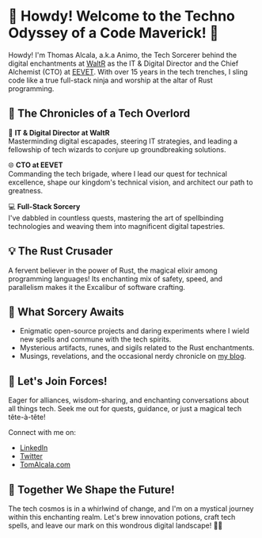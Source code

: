# 👋 Howdy! Welcome to the Techno Odyssey of a Code Maverick! 🚀

Howdy! I'm Thomas Alcala, a.k.a Animo, the Tech Sorcerer behind the digital
enchantments at [WaltR](https://waltr.fr) as the IT & Digital Director and the
Chief Alchemist (CTO) at [EEVET](https://eevet.com). With over 15 years in the
tech trenches, I sling code like a true full-stack ninja and worship at the
altar of Rust programming.

## 💼 The Chronicles of a Tech Overlord

🚀 **IT & Digital Director at WaltR**  
Masterminding digital escapades, steering IT strategies, and leading a fellowship of tech wizards to conjure up groundbreaking solutions.

🌐 **CTO at EEVET**  
Commanding the tech brigade, where I lead our quest for technical excellence, shape our kingdom's technical vision, and architect our path to greatness.

💻 **Full-Stack Sorcery**  
I've dabbled in countless quests, mastering the art of spellbinding technologies and weaving them into magnificent digital tapestries.

## 💡 The Rust Crusader

A fervent believer in the power of Rust, the magical elixir among programming languages! Its enchanting mix of safety, speed, and parallelism makes it the Excalibur of software crafting.

## 🌟 What Sorcery Awaits

- Enigmatic open-source projects and daring experiments where I wield new spells and commune with the tech spirits.
- Mysterious artifacts, runes, and sigils related to the Rust enchantments.
- Musings, revelations, and the occasional nerdy chronicle on [my
  blog](https://tomalcala.com).

## 🤝 Let's Join Forces!

Eager for alliances, wisdom-sharing, and enchanting conversations about all things tech. Seek me out for quests, guidance, or just a magical tech tête-à-tête!

Connect with me on:
- [LinkedIn](https://www.linkedin.com/in/talcala/)
- [Twitter](https://twitter.com/ThomasAlcala)
- [TomAlcala.com](https://tomalcala.com)

## 🚀 Together We Shape the Future!

The tech cosmos is in a whirlwind of change, and I'm on a mystical journey within this enchanting realm. Let's brew innovation potions, craft tech spells, and leave our mark on this wondrous digital landscape! 🌌✨


<!---
thomasmarcel/thomasmarcel is a ✨ special ✨ repository because its `README.md` (this file) appears on your GitHub profile.
You can click the Preview link to take a look at your changes.
--->
